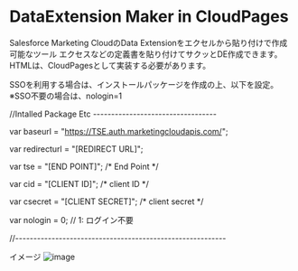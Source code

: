# DataExtension Maker in CloudPages

Salesforce Marketing CloudのData Extensionをエクセルから貼り付けで作成可能なツール
エクセスなどの定義書を貼り付けてサクッとDE作成できます。
HTMLは、CloudPagesとして実装する必要があります。

SSOを利用する場合は、インストールパッケージを作成の上、以下を設定。
※SSO不要の場合は、nologin=1

//Intalled Package Etc  ----------------------------------

var baseurl = "https://TSE.auth.marketingcloudapis.com/";

var redirecturl = "[REDIRECT URL]";

var tse = "[END POINT]"; /* End Point */

var cid = "[CLIENT ID]"; /* client ID */

var csecret = "[CLIENT SECRET]"; /* client secret */

var nologin = 0; // 1: ログイン不要

//----------------------------------------------------------

イメージ
![image](https://github.com/masaru-kato/CloudPages-DE-Maker/assets/43125997/5b7282f1-63bc-4260-895a-88800073fc74)
